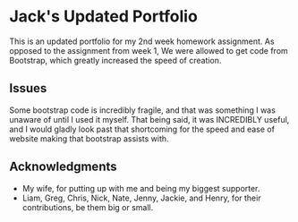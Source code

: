 # Jack's Updated Portfolio

This is an updated portfolio for my 2nd week homework assignment. As opposed to the assignment from week 1, We were allowed to get code from Bootstrap, which greatly increased the speed of creation.

## Issues

Some bootstrap code is incredibly fragile, and that was something I was unaware of until I used it myself. That being said, it was INCREDIBLY useful, and I would gladly look past that shortcoming for the speed and ease of website making that bootstrap assists with.


## Acknowledgments

* My wife, for putting up with me and being my biggest supporter.
* Liam, Greg, Chris, Nick, Nate, Jenny, Jackie, and Henry, for their contributions, be them big or small.

